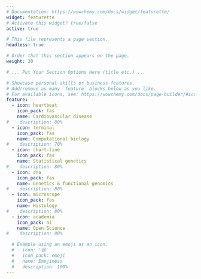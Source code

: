 ```yaml
---
# Documentation: https://wowchemy.com/docs/widget/featurette/
widget: featurette
# Activate this widget? true/false
active: true

# This file represents a page section.
headless: true

# Order that this section appears on the page.
weight: 30

# ... Put Your Section Options Here (title etc.) ...

# Showcase personal skills or business features.
# Add/remove as many `feature` blocks below as you like.
# For available icons, see: https://wowchemy.com/docs/page-builder/#icons
feature:
  - icon: heartbeat
    icon_pack: fas
    name: Cardiovascular disease
#    description: 80%
  - icon: terminal
    icon_pack: fas
    name: Computational biology
#    description: 70%
  - icon: chart-line
    icon_pack: fas
    name: Statistical genetics
#    description: 80%
  - icon: dna
    icon_pack: fas
    name: Genetics & functional genomics
#    description: 80%
  - icon: microscope
    icon_pack: fas
    name: Histology
#    description: 80%
  - icon: academia
    icon_pack: ai
    name: Open Science
#    description: 80%  

  # Example using an emoji as an icon.
  # - icon: '😄'
  #   icon_pack: emoji
  #   name: Emojiness
  #   description: 100%
---
```

